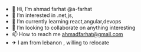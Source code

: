 - 👋 Hi, I’m ahmad farhat @a-farhat
- 👀 I’m interested in .net,js,
- 🌱 I’m currently learning react,angular,devops
- 💞️ I’m looking to collaborate on anything interesting
- 📫 How to reach me ahmadfarhat@gmail.com
- ✈ I am from lebanon , willing to relocate

<!---
a-farhat/a-farhat is a ✨ special ✨ repository because its `README.md` (this file) appears on your GitHub profile.
You can click the Preview link to take a look at your changes.
--->
